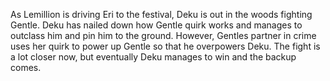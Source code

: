As Lemillion is driving Eri to the festival, Deku is out in the woods fighting Gentle. Deku has nailed down how Gentle quirk works and manages to outclass him and pin him to the ground. However, Gentles partner in crime uses her quirk to power up Gentle so that he overpowers Deku. The fight is a lot closer now, but eventually Deku manages to win and the backup comes. 